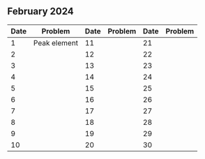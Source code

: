 ## February 2024

| Date | Problem      | Date | Problem | Date | Problem |
| ---- | ------------ | ---- | ------- | ---- | ------- |
| 1    | Peak element | 11   |         | 21   |         |
| 2    |              | 12   |         | 22   |         |
| 3    |              | 13   |         | 23   |         |
| 4    |              | 14   |         | 24   |         |
| 5    |              | 15   |         | 25   |         |
| 6    |              | 16   |         | 26   |         |
| 7    |              | 17   |         | 27   |         |
| 8    |              | 18   |         | 28   |         |
| 9    |              | 19   |         | 29   |         |
| 10   |              | 20   |         | 30   |         |
